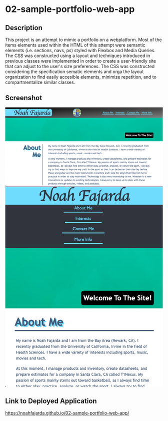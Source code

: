 # 02-sample-portfolio-web-app

## Description

This project is an attempt to mimic a portfolio on a webplatform. Most of the items elements used within the HTML of this attempt were semantic elements (i.e. sections, navs, ps) styled with Flexbox and Media Queries. The CSS was constructed using a layout and techniques introduced in previous classes were implemented in order to create a user-friendly site that can adjust to the user's size preferences. The CSS was constructed considering the specification sematic elements and orga the layout organization to find easily accesible elements, minimize repetition, and to compartmentalize similar classes.

## Screenshot

![App Screenshot](https://github.com/noahfajarda/02-sample-portfolio-web-app/blob/main/Assets/Screen%20Shot%202022-10-06%20at%2011.21.05%20PM.png)
![App Screenshot](https://github.com/noahfajarda/02-sample-portfolio-web-app/blob/main/Assets/Screen%20Shot%202022-10-06%20at%2011.21.45%20PM.png)

## Link to Deployed Application

https://noahfajarda.github.io/02-sample-portfolio-web-app/

